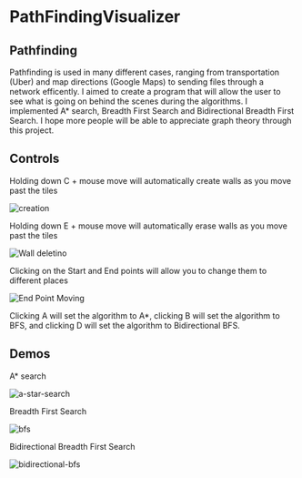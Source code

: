 # PathFindingVisualizer 
## Pathfinding

Pathfinding is used in many different cases, ranging from transportation (Uber) and map directions (Google Maps) to sending files through a network efficently. I aimed to create a program that will allow the user to see what is going on behind the scenes during the algorithms. I implemented A* search, Breadth First Search and Bidirectional Breadth First Search. I hope more people will be able to appreciate graph theory through this project.

## Controls

Holding down C + mouse move will automatically create walls as you move past the tiles

![creation](https://user-images.githubusercontent.com/41026856/64916580-72306400-d745-11e9-8d0c-a0570fe1c408.gif)

Holding down E + mouse move will automatically erase walls as you move past the tiles

![Wall deletino](https://user-images.githubusercontent.com/41026856/64916546-c129c980-d744-11e9-840b-4f6fcd4f0e88.gif)

Clicking on the Start and End points will allow you to change them to different places

![End Point Moving](https://user-images.githubusercontent.com/41026856/64916557-f1716800-d744-11e9-96b8-39a45086141f.gif)

Clicking A will set the algorithm to A*, clicking B will set the algorithm to BFS, and clicking D will set the algorithm to Bidirectional BFS.

## Demos

A* search

![a-star-search](https://user-images.githubusercontent.com/41026856/64916561-0cdc7300-d745-11e9-8489-3683d92c8ed0.gif)


Breadth First Search

![bfs](https://user-images.githubusercontent.com/41026856/64916569-43b28900-d745-11e9-8e51-afe70b7e5498.gif)

Bidirectional Breadth First Search

![bidirectional-bfs](https://media.giphy.com/media/U6GuVGBOQoHUHaZ7LV/giphy.gif)


